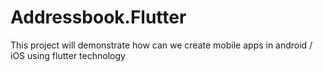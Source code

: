 # Addressbook.Flutter
This project will demonstrate how can we create mobile apps in android / iOS using flutter technology
